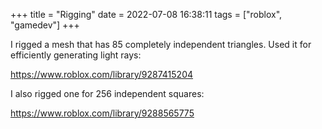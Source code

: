 +++
title = "Rigging"
date = 2022-07-08 16:38:11
tags = ["roblox", "gamedev"]
+++

I rigged a mesh that has 85 completely independent triangles. Used it for
efficiently generating light rays:

https://www.roblox.com/library/9287415204

I also rigged one for 256 independent squares:

https://www.roblox.com/library/9288565775
